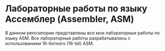 # Лабораторные работы по языку Ассемблер (Assembler, ASM)
В данном репозитории представлены все мои лабораторные работы по языку ASM. Все лабораторные работы разрабатывались с использованием 16-битного (16-bit) ASM. 
